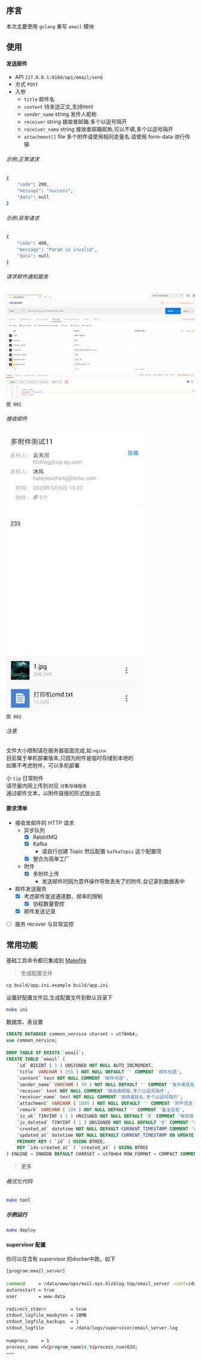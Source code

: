 ## 序言
本次主要使用 `golang` 重写 `email` 模块    


## 使用

#### 发送邮件

- API `127.0.0.1:8100/api/email/send`  
- 方式 `POST`
- 入参
    - `title` 邮件名
    - `content` 待发送正文,支持html
    - `sender_name` string 发件人昵称
    - `receiver` string 接收者邮箱.多个以逗号隔开
    - `receiver_name` string 接收者邮箱昵称,可以不填,多个以逗号隔开
    - `attachment[]` file 多个附件请使用相同变量名.请使用 form-data 进行传输

###### 示例:正常请求

~~~bash
{
    "code": 200,
    "message": "success",
    "data": null
}
~~~

###### 示例:异常请求

~~~bash
{
    "code": 400,
    "message": "Param is invalid",
    "data": null
}
~~~

###### 请求邮件通知服务

![](reademe/img/001.png)  
`图 001`  

###### 接收邮件

![](reademe/img/002.png)  
`图 002`  



###### 注意
文件大小限制请在服务器层面完成,如 `nginx`  
目前属于单机部署版本,只因为附件是临时存储到本地的  
如果不考虑附件，可以多机部署  

小 `tip` 日常附件  
请尽量内网上传到对应 `对象存储服务`  
通过邮件文本，以附件链接的形式放出去  

#### 要求清单

* 接收发邮件的 HTTP 请求
    - 异步队列
        - [x] RabbitMQ
        - [x] Kafka
            - 请自行创建 Topic 然后配置 `kafkaTopic` 这个配置项
        - [x] 整合为简单工厂
    - 附件
        - [x] 多附件上传
            - 发送邮件时因为意外操作导致丢失了的附件,会记录到数据表中
* 邮件发送服务
    - [x] 考虑邮件发送通道数、频率的限制
        - [x] 协程数量管控
    - [x] 邮件发送记录
* [ ] 服务 recover 与异常监控

## 常用功能
基础工具命令都已集成到 [Makefile](Makefile)

> 生成配置文件

~~~bash
cp build/app.ini.example build/app.ini  
~~~

设置好配置文件后,生成配置文件到默认目录下

~~~bash
make ini
~~~

数据库、表设置  
~~~sql
CREATE DATABASE common_service charset = utf8mb4;
use common_service;

DROP TABLE IF EXISTS `email`;
CREATE TABLE `email` (
	`id` BIGINT ( 1 ) UNSIGNED NOT NULL AUTO_INCREMENT,
	`title` VARCHAR ( 255 ) NOT NULL DEFAULT '' COMMENT '邮件标题',
	`content` text NOT NULL COMMENT '邮件内容',
	`sender_name` VARCHAR ( 50 ) NOT NULL DEFAULT '' COMMENT '发件者姓名.发起方自定义',
	`receiver` text NOT NULL COMMENT '接收者邮箱.多个以逗号隔开',
	`receiver_name` text NOT NULL COMMENT '接收者姓名.多个以逗号隔开',
	`attachment` VARCHAR ( 1000 ) NOT NULL DEFAULT '' COMMENT '附件信息',
	`remark` VARCHAR ( 100 ) NOT NULL DEFAULT '' COMMENT '备注信息',
	`is_ok` TINYINT ( 1 ) UNSIGNED NOT NULL DEFAULT '0' COMMENT '枚举值 0:发送失败 1:发送成功',
	`is_deleted` TINYINT ( 1 ) UNSIGNED NOT NULL DEFAULT '0' COMMENT '枚举值 0:正常,1:删除',
	`created_at` datetime NOT NULL DEFAULT CURRENT_TIMESTAMP COMMENT '创建时间',
	`updated_at` datetime NOT NULL DEFAULT CURRENT_TIMESTAMP ON UPDATE CURRENT_TIMESTAMP COMMENT '更新时间',
	PRIMARY KEY ( `id` ) USING BTREE,
	KEY `idx-created_at` ( `created_at` ) USING BTREE 
) ENGINE = INNODB DEFAULT CHARSET = utf8mb4 ROW_FORMAT = COMPACT COMMENT = '邮件服务';
~~~

> 更多

###### 格式化代码

~~~bash
make tool
~~~

##### 示例运行

~~~bash
make deploy
~~~


#### supervisor 配置

你可以在含有 supervisor 的docker中跑，如下

~~~~bash
[program:email_server]

command     = /data/www/ops/mail.ops.hlzblog.top/email_server -conf=/data/www/ops/mail.ops.hlzblog.top/build/app.yaml
autorestart = true
user        = www-data

redirect_stderr         = true
stdout_logfile_maxbytes = 10MB
stdout_logfile_backups  = 1
stdout_logfile          = /data/logs/supervisor/email_server.log

numprocs     = 1
process_name =%(program_name)s_%(process_num)02d;
~~~


